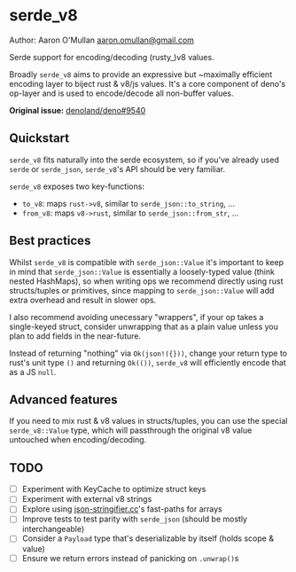 # serde_v8

Author: Aaron O'Mullan <aaron.omullan@gmail.com>

Serde support for encoding/decoding (rusty_)v8 values.

Broadly `serde_v8` aims to provide an expressive but ~maximally efficient
encoding layer to biject rust & v8/js values. It's a core component of deno's
op-layer and is used to encode/decode all non-buffer values.

**Original issue:**
[denoland/deno#9540](https://github.com/denoland/deno/issues/9540)

## Quickstart

`serde_v8` fits naturally into the serde ecosystem, so if you've already used
`serde` or `serde_json`, `serde_v8`'s API should be very familiar.

`serde_v8` exposes two key-functions:

- `to_v8`: maps `rust->v8`, similar to `serde_json::to_string`, ...
- `from_v8`: maps `v8->rust`, similar to `serde_json::from_str`, ...

## Best practices

Whilst `serde_v8` is compatible with `serde_json::Value` it's important to keep
in mind that `serde_json::Value` is essentially a loosely-typed value (think
nested HashMaps), so when writing ops we recommend directly using rust
structs/tuples or primitives, since mapping to `serde_json::Value` will add
extra overhead and result in slower ops.

I also recommend avoiding unecessary "wrappers", if your op takes a single-keyed
struct, consider unwrapping that as a plain value unless you plan to add fields
in the near-future.

Instead of returning "nothing" via `Ok(json!({}))`, change your return type to
rust's unit type `()` and returning `Ok(())`, `serde_v8` will efficiently encode
that as a JS `null`.

## Advanced features

If you need to mix rust & v8 values in structs/tuples, you can use the special
`serde_v8::Value` type, which will passthrough the original v8 value untouched
when encoding/decoding.

## TODO

- [ ] Experiment with KeyCache to optimize struct keys
- [ ] Experiment with external v8 strings
- [ ] Explore using
      [json-stringifier.cc](https://chromium.googlesource.com/v8/v8/+/refs/heads/master/src/json/json-stringifier.cc)'s
      fast-paths for arrays
- [ ] Improve tests to test parity with `serde_json` (should be mostly
      interchangeable)
- [ ] Consider a `Payload` type that's deserializable by itself (holds scope &
      value)
- [ ] Ensure we return errors instead of panicking on `.unwrap()`s
